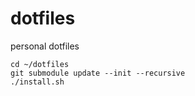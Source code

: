 # dotfiles

personal dotfiles

```
cd ~/dotfiles
git submodule update --init --recursive
./install.sh
```
